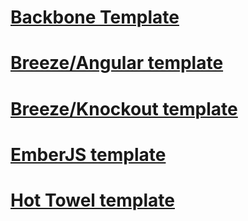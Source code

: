 # [Backbone Template](backbonejs-template.md)
# [Breeze/Angular template](breezeangular-template.md)
# [Breeze/Knockout template](breezeknockout-template.md)
# [EmberJS template](emberjs-template.md)
# [Hot Towel template](hottowel-template.md)

